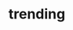 ---
layout: posts_by_category
categories: trending
title: trending
permalink: /category/trending
---
